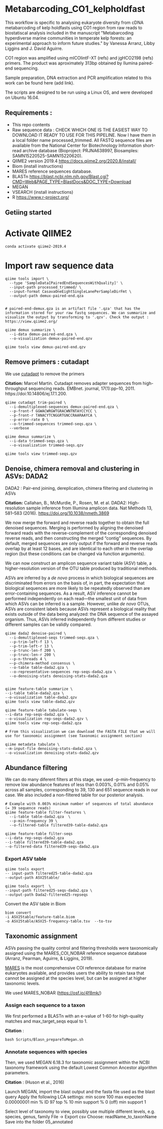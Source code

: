 # Metabarcoding_CO1_kelpholdfast
This workflow is specific to analysing eukaryote diversity from cDNA metabarcoding of kelp holdfasts using CO1 region from raw reads to biostatiscal analysis included in the manuscript "Metabarcoding hyperdiverse marine communities in temperate kelp forests: an experimental approach to inform future studies." by Vanessa Arranz, Libby Liggins and J. David Aguirre. 

CO1 region was amplified using mlCOIintF-XT (refs) and jgHCO2198 (refs) primers. The product was aproximately 313bp obtained by Ilumina paired-end sequencing. 

Sample preparation, DNA extraction and PCR amplification related to this work can be found here (add link).

The scripts are designed to be run using a Linux OS, and were developed on Ubuntu 16.04. 

## Requirements : 

- This repo contents
- Raw sequence data : CHECK WHICH ONE IS THE EASIEST WAY TO DOWNLOAD IT READY TO USE FOR THIS PIPELINE. Now I have them in a local folder name processed_trimmed. 
All FASTQ sequence files are available from the National Center for Biotechnology Information short-read archive database (Bioproject: PRJNA638997, Biosamples: SAMN15220525-SAMN15220620).
- QIIME2 version 2019.4 https://docs.qiime2.org/2020.8/install/ 
- Biom (install instructions)
- MARES reference sequences database. 
- BLASTn  https://blast.ncbi.nlm.nih.gov/Blast.cgi?CMD=Web&PAGE_TYPE=BlastDocs&DOC_TYPE=Download
- MEGAN 
- VSEARCH (install instructions)
- R https://www.r-project.org/


## Getiing started

# Activate QIIME2 
```
conda activate qiime2-2019.4
``` 
# Import raw sequence data
```
qiime tools import \
  --type 'SampleData[PairedEndSequencesWithQuality]' \
  --input-path processed_trimmed/ \
  --input-format CasavaOneEightSingleLanePerSampleDirFmt \
  --output-path demux-paired-end.qza


# paired-end-demux.qza is an artifact file '.qza' that has the information stored for your raw fastq sequences. We can summarize and visualize the output by transforming to '.qzv'. Check the output : https://view.qiime2.org/

qiime demux summarize \
  --i-data demux-paired-end.qza \
  --o-visualization demux-paired-end.qzv

qiime tools view demux-paired-end.qzv
```
## Remove primers : cutadapt

We use [cutadapt](https://github.com/qiime2/q2-cutadapt) to remove the primers

**Citation:** Marcel Martin. Cutadapt removes adapter sequences from high-throughput sequencing reads. EMBnet. journal, 17(1):pp–10, 2011. https://doi:10.14806/ej.17.1.200.

```
qiime cutadapt trim-paired \
  --i-demultiplexed-sequences demux-paired-end.qza \
  --p-front-f GGWACWRGWTGRACWNTNTAYCCYCC \
  --p-front-r TANACYTCNGGRTGNCCRAARAAYCA \
  --p-error-rate 0 \
  --o-trimmed-sequences trimmed-seqs.qza \
  --verbose
  
qiime demux summarize \
  --i-data trimmed-seqs.qza \
  --o-visualization trimmed-seqs.qzv
  
qiime tools view trimmed-seqs.qzv
```

## Denoise, chimera removal and clustering in ASVs: DADA2

DADA2 : Pair-end joining, dereplication, chimera filtering and clustering in ASVs 

**Citation:** Callahan, B., McMurdie, P., Rosen, M. et al. DADA2: High-resolution sample inference from Illumina amplicon data. Nat Methods 13, 581–583 (2016). https://doi.org/10.1038/nmeth.3869

We now merge the forward and reverse reads together to obtain the full denoised sequences. Merging is performed by aligning the denoised forward reads with the reverse-complement of the corresponding denoised reverse reads, and then constructing the merged “contig” sequences. By default, merged sequences are only output if the forward and reverse reads overlap by at least 12 bases, and are identical to each other in the overlap region (but these conditions can be changed via function arguments).

We can now construct an amplicon sequence variant table (ASV) table, a higher-resolution version of the OTU table produced by traditional methods.

ASVs are inferred by a *de novo* process in which biological sequences are discriminated from errors on the basis of, in part, the expectation that biological sequences are more likely to be repeatedly observed than are error-containing sequences. As a result, ASV inference cannot be performed independently on each read—the smallest unit of data from which ASVs can be inferred is a sample. However, unlike *de novo* OTUs, ASVs are consistent labels because ASVs represent a biological reality that exists outside of the data being analyzed: the DNA sequence of the assayed organism. Thus, ASVs inferred independently from different studies or different samples can be validly compared.

```
qiime dada2 denoise-paired \
  --i-demultiplexed-seqs trimmed-seqs.qza \
  --p-trim-left-f 13 \
  --p-trim-left-r 13 \
  --p-trunc-len-f 200 \
  --p-trunc-len-r 200 \
  --p-n-threads 4 \
  –-p-chimera-method consensus \
  --o-table table-dada2.qza \
  --o-representative-sequences rep-seqs-dada2.qza \
  --o-denoising-stats denoising-stats-dada2.qza
  

qiime feature-table summarize \
--i-table table-dada2.qza \
--o-visualization table-dada2.qzv 
qiime tools view table-dada2.qzv

qiime feature-table tabulate-seqs \
--i-data rep-seqs-dada2.qza \
--o-visualization rep-seqs-dada2.qzv \
qiime tools view rep-seqs-dada2.qza

# From this visualization we can download the FASTA FILE that we will use for taxonomic assignment (see Taxonomic assignment section)

qiime metadata tabulate \
--m-input-file denoising-stats-dada2.qza \
--o-visualization denoising-stats-dada2.qzv
```

## Abundance filtering 

We can do many diferent filters at this stage, we used -p-min-frequency to remove low abundance features of less than 0.003%, 0.01% and 0.05% across all samples, corresponding to 39, 130 and 651 sequence reads in our case. We also included a non-filtered table for our posterior analysis. 

```
# Example with 0.003% minimum number of sequences of total abundance (= 39 sequence reads)
qiime feature-table filter-features \
  --i-table table-dada2.qza  \
  --p-min-frequency 39 \
  --o-filtered-table filtered39-table-dada2.qza

qiime feature-table filter-seqs
--i-data rep-seqs-dada2.qza
--i-table filtered39-table-dada2.qza
--o-filtered-data filtered39-seqs-dada2.qza
```

### Export ASV table 

```
qiime tools export
-- input-path filtered25-table-dada2.qza
--output-path ASV25table/

qiime tools export  \
--input-path filtered25-seqs-dada2.qza \
--output-path Dada2-filtered25-repseqs
```

Convert the ASV table in Biom 

```
biom convert
-i ASV25table/feature-table.biom
-o ASV25table/ASV25-frequency-table.tsv  --to-tsv
```

## Taxonomic assignment 

ASVs passing the quality control and filtering thresholds were taxonomically assigned using the MARES_COI_NOBAR reference sequence database (Arranz, Pearman, Aguirre, & Liggins, 2019). 

[MARES](https://www.nature.com/articles/s41597-020-0549-9) is the most comprehensive COI reference database for marine eukaryotes available, and provides users the ability to retain taxa that cannot be assigned at the species level, but can be assigned at higher taxonomic levels. 

We used MARES_NOBAR (https://osf.io/4f8mk/) 

### Assign each sequence to a taxon

We first performed a BLASTn with an e-value of 1-60 for high-quality matches and max_target_seqs equal to 1. 

**Citation** : 




```
bash Scripts/Blasn_prepareToMegan.sh
```



### Annotate sequences with species

Then, we used MEGAN 6.18.3 for taxonomic assignment within the NCBI taxonomy framework using the default Lowest Common Ancestor algorithm parameters. 

**Citation** : (Huson et al., 2016)

Launch MEGAN, import the blast output and the fasta file used as the blast query
Apply the following LCA settings:
min score 100
max expected 0.00000001
min % ID 97
top % 10
min support % 0 (off)
min support 1

Select level of taxonomy to view, possibly use multiple different levels, e.g. species, genus, family
File -> Export csv
Choose: readName_to_taxonName
Save into the folder 05_annotated
